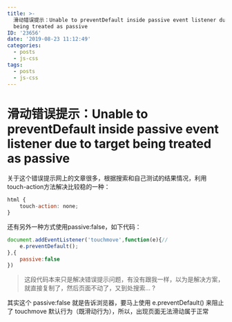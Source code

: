 ```yaml
---
title: >-
  滑动错误提示：Unable to preventDefault inside passive event listener due to target
  being treated as passive
ID: '23656'
date: '2019-08-23 11:12:49'
categories:
  - posts
  - js-css
tags:
  - posts
  - js-css
---
```


# 滑动错误提示：Unable to preventDefault inside passive event listener due to target being treated as passive

关于这个错误提示网上的文章很多，根据搜索和自己测试的结果情况，利用touch-action方法解决比较稳的一种：

``` js 
html {
    touch-action: none;
}
```

还有另外一种方式使用passive:false，如下代码：

``` js 
document.addEventListener('touchmove',function(e){//
    e.preventDefault();
},{
    passive:false
}) 
```

> 这段代码本来只是解决错误提示问题，有没有跟我一样，以为是解决方案，就直接复制了，然后页面不动了，又到处搜索... ?

其实这个 passive:false 就是告诉浏览器，要马上使用 e.preventDefault() 来阻止了 touchmove 默认行为（既滑动行为），所以，出现页面无法滑动属于正常

